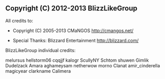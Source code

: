 Copyright (C) 2012-2013  BlizzLikeGroup
-------
All credits to:

 * Copyright (C) 2005-2013 CMaNGOS <http://cmangos.net/>

 * Special Thanks: Blizzard Entertainment <http://blizzard.com/>

BlizzLikeGroup individual credits:

melursus hellstorm06 cqqjjf kalogr ScullyNY Schtom shuwen Gimlik Dudelzack Amara
aghameysam netherwow morno Clanat amir_cinderella magicyear clarkname Calimera